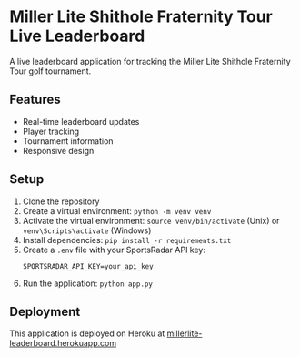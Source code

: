 # Miller Lite Shithole Fraternity Tour Live Leaderboard

A live leaderboard application for tracking the Miller Lite Shithole Fraternity Tour golf tournament.

## Features

- Real-time leaderboard updates
- Player tracking
- Tournament information
- Responsive design

## Setup

1. Clone the repository
2. Create a virtual environment: `python -m venv venv`
3. Activate the virtual environment: `source venv/bin/activate` (Unix) or `venv\Scripts\activate` (Windows)
4. Install dependencies: `pip install -r requirements.txt`
5. Create a `.env` file with your SportsRadar API key:
   ```
   SPORTSRADAR_API_KEY=your_api_key
   ```
6. Run the application: `python app.py`

## Deployment

This application is deployed on Heroku at [millerlite-leaderboard.herokuapp.com](https://millerlite-leaderboard.herokuapp.com) 